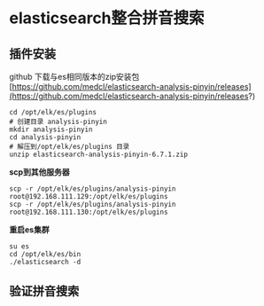# elasticsearch整合拼音搜索

## 插件安装

github 下载与es相同版本的zip安装包[https://github.com/medcl/elasticsearch-analysis-pinyin/releases](https://github.com/medcl/elasticsearch-analysis-pinyin/releases?)

```shell
cd /opt/elk/es/plugins
# 创建目录 analysis-pinyin
mkdir analysis-pinyin
cd analysis-pinyin
# 解压到/opt/elk/es/plugins 目录
unzip elasticsearch-analysis-pinyin-6.7.1.zip
```

**scp到其他服务器**

```shell
scp -r /opt/elk/es/plugins/analysis-pinyin root@192.168.111.129:/opt/elk/es/plugins
scp -r /opt/elk/es/plugins/analysis-pinyin root@192.168.111.130:/opt/elk/es/plugins
```

**重启es集群**

```shell
su es
cd /opt/elk/es/bin
./elasticsearch -d
```



## 验证拼音搜索